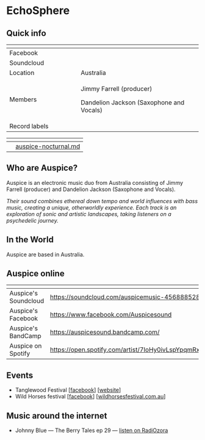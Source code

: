 # EchoSphere

## Quick info

<table data-header-hidden><thead><tr><th width="171"></th><th></th></tr></thead><tbody><tr><td>Facebook</td><td></td></tr><tr><td>Soundcloud</td><td></td></tr><tr><td>Location</td><td>Australia</td></tr><tr><td>Members</td><td><p>Jimmy Farrell (producer) </p><p>Dandelion Jackson (Saxophone and Vocals)</p></td></tr><tr><td>Record labels</td><td></td></tr></tbody></table>

<table data-view="cards"><thead><tr><th></th><th data-type="content-ref"></th></tr></thead><tbody><tr><td></td><td><a href="../../music/albums/auspice-nocturnal.md">auspice-nocturnal.md</a></td></tr></tbody></table>



## Who are Auspice?

Auspice is an electronic music duo from Australia consisting of Jimmy Farrell (producer) and Dandelion Jackson (Saxophone and Vocals).&#x20;

_Their sound combines ethereal down tempo and world influences with bass music, creating a unique, otherworldly experience. Each track is an exploration of sonic and artistic landscapes, taking listeners on a psychedelic journey._

## In the World

Auspice are based in Australia.

## Auspice online

<table data-view="cards"><thead><tr><th></th><th data-hidden data-card-target data-type="content-ref"></th></tr></thead><tbody><tr><td>Auspice's Soundcloud</td><td><a href="https://soundcloud.com/auspicemusic-456888528">https://soundcloud.com/auspicemusic-456888528</a></td></tr><tr><td>Auspice's Facebook</td><td><a href="https://www.facebook.com/Auspicesound">https://www.facebook.com/Auspicesound</a></td></tr><tr><td>Auspice's BandCamp</td><td><a href="https://auspicesound.bandcamp.com/">https://auspicesound.bandcamp.com/</a></td></tr><tr><td>Auspice on Spotify</td><td><a href="https://open.spotify.com/artist/7IoHy0ivLspYpqmRxkn0om">https://open.spotify.com/artist/7IoHy0ivLspYpqmRxkn0om</a></td></tr></tbody></table>

## Events

* Tanglewood Festival \[[facebook](https://www.facebook.com/tanglewoodfestival)] \[[website](https://tanglewoodfestival.com.au/)]
* Wild Horses festival \[[facebook](https://www.facebook.com/Yeeeeeehaaaaaa)] \[[wildhorsesfestival.com.au](https://wildhorsesfestival.com.au)]

## Music around the internet

* Johnny Blue — The Berry Tales ep 29 — [listen on RadiOzora](https://radiozora.fm/johnny-blue-presents/the-berry-tales-ep-29/)&#x20;
